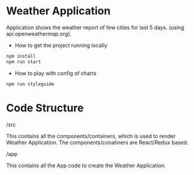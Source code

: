 # Weather Application

Application shows the weather report of few cities for last 5 days. (using api.openweathermap.org).

* How to get the project running locally
```bash
npm install
npm run start
```

* How to play with config of charts
```bash
npm run styleguide
```

# Code Structure

/src

This contains all the components/containers, which is used to render Weather Application. The components/conatiners are React/Redux based.


/app

This contains all the App code to create the Weather Application.